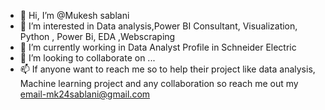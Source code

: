 - 👋 Hi, I’m @Mukesh sablani
- 👀 I’m interested in Data analysis,Power BI Consultant, Visualization, Python , Power Bi, EDA ,Webscraping
- 🌱 I’m currently working in Data Analyst Profile in Schneider Electric
- 💞️ I’m looking to collaborate on ...
- 📫 If anyone want to reach me so to help their project like data analysis, Machine learning project
    and any collaboration so reach me out my email-mk24sablani@gmail.com

<!---
mukeshsablani3126/mukeshsablani3126 is a ✨ special ✨ repository because its `README.md` (this file) appears on your GitHub profile.
You can click the Preview link to take a look at your changes.
--->

